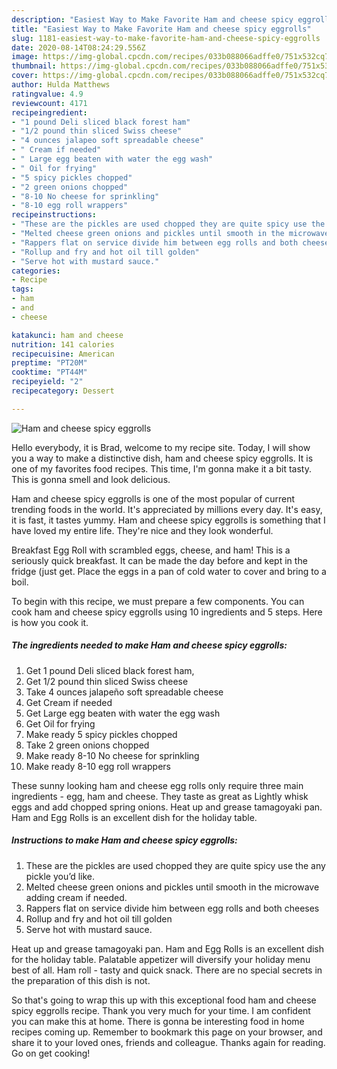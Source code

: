 ```yaml
---
description: "Easiest Way to Make Favorite Ham and cheese spicy eggrolls"
title: "Easiest Way to Make Favorite Ham and cheese spicy eggrolls"
slug: 1181-easiest-way-to-make-favorite-ham-and-cheese-spicy-eggrolls
date: 2020-08-14T08:24:29.556Z
image: https://img-global.cpcdn.com/recipes/033b088066adffe0/751x532cq70/ham-and-cheese-spicy-eggrolls-recipe-main-photo.jpg
thumbnail: https://img-global.cpcdn.com/recipes/033b088066adffe0/751x532cq70/ham-and-cheese-spicy-eggrolls-recipe-main-photo.jpg
cover: https://img-global.cpcdn.com/recipes/033b088066adffe0/751x532cq70/ham-and-cheese-spicy-eggrolls-recipe-main-photo.jpg
author: Hulda Matthews
ratingvalue: 4.9
reviewcount: 4171
recipeingredient:
- "1 pound Deli sliced black forest ham"
- "1/2 pound thin sliced Swiss cheese"
- "4 ounces jalapeo soft spreadable cheese"
- " Cream if needed"
- " Large egg beaten with water the egg wash"
- " Oil for frying"
- "5 spicy pickles chopped"
- "2 green onions chopped"
- "8-10 No cheese for sprinkling"
- "8-10 egg roll wrappers"
recipeinstructions:
- "These are the pickles are used chopped they are quite spicy use the any pickle you’d like."
- "Melted cheese green onions and pickles until smooth in the microwave adding cream if needed."
- "Rappers flat on service divide him between egg rolls and both cheeses"
- "Rollup and fry and hot oil till golden"
- "Serve hot with mustard sauce."
categories:
- Recipe
tags:
- ham
- and
- cheese

katakunci: ham and cheese 
nutrition: 141 calories
recipecuisine: American
preptime: "PT20M"
cooktime: "PT44M"
recipeyield: "2"
recipecategory: Dessert

---
```



![Ham and cheese spicy eggrolls](https://img-global.cpcdn.com/recipes/033b088066adffe0/751x532cq70/ham-and-cheese-spicy-eggrolls-recipe-main-photo.jpg)

Hello everybody, it is Brad, welcome to my recipe site. Today, I will show you a way to make a distinctive dish, ham and cheese spicy eggrolls. It is one of my favorites food recipes. This time, I'm gonna make it a bit tasty. This is gonna smell and look delicious.

Ham and cheese spicy eggrolls is one of the most popular of current trending foods in the world. It's appreciated by millions every day. It's easy, it is fast, it tastes yummy. Ham and cheese spicy eggrolls is something that I have loved my entire life. They're nice and they look wonderful.

Breakfast Egg Roll with scrambled eggs, cheese, and ham! This is a seriously quick breakfast. It can be made the day before and kept in the fridge (just get. Place the eggs in a pan of cold water to cover and bring to a boil.


To begin with this recipe, we must prepare a few components. You can cook ham and cheese spicy eggrolls using 10 ingredients and 5 steps. Here is how you cook it.

<!--inarticleads1-->

##### The ingredients needed to make Ham and cheese spicy eggrolls:

1. Get 1 pound Deli sliced black forest ham,
1. Get 1/2 pound thin sliced Swiss cheese
1. Take 4 ounces jalapeño soft spreadable cheese
1. Get  Cream if needed
1. Get  Large egg beaten with water the egg wash
1. Get  Oil for frying
1. Make ready 5 spicy pickles chopped
1. Take 2 green onions chopped
1. Make ready 8-10 No cheese for sprinkling
1. Make ready 8-10 egg roll wrappers


These sunny looking ham and cheese egg rolls only require three main ingredients - egg, ham and cheese. They taste as great as Lightly whisk eggs and add chopped spring onions. Heat up and grease tamagoyaki pan. Ham and Egg Rolls is an excellent dish for the holiday table. 

<!--inarticleads2-->

##### Instructions to make Ham and cheese spicy eggrolls:

1. These are the pickles are used chopped they are quite spicy use the any pickle you’d like.
1. Melted cheese green onions and pickles until smooth in the microwave adding cream if needed.
1. Rappers flat on service divide him between egg rolls and both cheeses
1. Rollup and fry and hot oil till golden
1. Serve hot with mustard sauce.


Heat up and grease tamagoyaki pan. Ham and Egg Rolls is an excellent dish for the holiday table. Palatable appetizer will diversify your holiday menu best of all. Ham roll - tasty and quick snack. There are no special secrets in the preparation of this dish is not. 

So that's going to wrap this up with this exceptional food ham and cheese spicy eggrolls recipe. Thank you very much for your time. I am confident you can make this at home. There is gonna be interesting food in home recipes coming up. Remember to bookmark this page on your browser, and share it to your loved ones, friends and colleague. Thanks again for reading. Go on get cooking!
